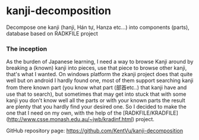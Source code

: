 kanji-decomposition
===================

Decompose one kanji (hanji, Hán tự, Hanza etc...) into components (parts), database based on RADKFILE project

### The inception
As the burden of Japanese learning, I need a way to browse Kanji around by breaking a (known) kanji into 
pieces, use that piece to browse other kanji, that's what I wanted. On windows platform the zkanji project 
does that quite well but on android I hardly found one, most of them support searching kanji from there known 
part (you know what part (部首etc..) that kanji have and use that to search), but sometimes that may get into 
stuck that with some kanji you don't know well all the parts or with your known parts the result are plenty 
that you hardly find your desired one. 
So I decided to make the one that I need on my own, with the help of the [RADKFILE/KRADFILE]
(http://www.csse.monash.edu.au/~jwb/kradinf.html) project.

GitHub repository page: https://github.com/KentVu/kanji-decomposition
